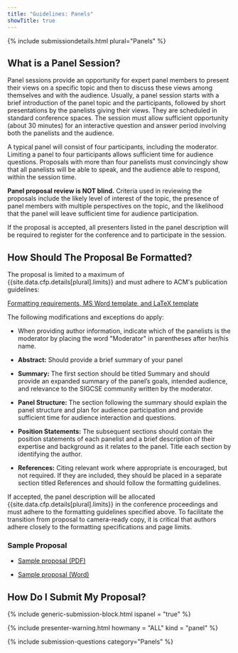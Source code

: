 ```yaml
---
title: "Guidelines: Panels"
showTitle: true
---
```


{% include submissiondetails.html plural="Panels" %}

## What is a Panel Session?

Panel sessions provide an opportunity for expert panel members to present their views on a specific topic and then to discuss these views among themselves and with the audience. Usually, a panel session starts with a brief introduction of the panel topic and the participants, followed by short presentations by the panelists giving their views. They are scheduled in standard conference spaces. The session must allow sufficient opportunity (about 30 minutes) for an interactive question and answer period involving both the panelists and the audience.

A typical panel will consist of four participants, including the moderator. Limiting a panel to four participants allows sufficient time for audience questions. Proposals with more than four panelists must convincingly show that all panelists will be able to speak, and the audience able to respond, within the session time.

**Panel proposal review is NOT blind.** Criteria used in reviewing the proposals include the likely level of interest of the topic, the presence of panel members with multiple perspectives on the topic, and the likelihood that the panel will leave sufficient time for audience participation.

If the proposal is accepted, all presenters listed in the panel description will be required to register for the conference and to participate in the session.


## How Should The Proposal Be Formatted?

The proposal is limited to a maximum of {{site.data.cfp.details[plural].limits}} and must adhere to ACM's publication guidelines:

<div class="text-center" style="margin-top: 10px; margin-bottom: 10px;">
<a href="{{site.data.publishing.acmpubguidelines}}">Formatting requirements, MS Word template, and LaTeX template</a>
</div>

The following modifications and exceptions do apply:

-   When providing author information, indicate which of the panelists
    is the moderator by placing the word "Moderator" in parentheses
    after her/his name.

-   **Abstract:** Should provide a brief summary of your panel 

- 	**Summary:** The first section should be titled Summary and should provide an expanded summary of the panel’s goals,  intended audience, and relevance to the SIGCSE community written by the moderator.

-	**Panel Structure:** The section following the summary should explain the panel structure and plan for audience participation and provide sufficient time for audience interaction and questions.

-	**Position Statements:** The subsequent sections should contain the position statements of each panelist and a brief description of their expertise and background as it relates to the panel. Title each section by identifying the author.

-	**References:** Citing relevant work where appropriate is encouraged, but not required. If they are included, they should be placed in a separate section titled References and should follow the formatting guidelines.

If accepted, the panel description will be allocated
{{site.data.cfp.details[plural].limits}} in the conference proceedings
and must adhere to the formatting guidelines specified above. To
facilitate the transition from proposal to camera-ready copy, it is
critical that authors adhere closely to the formatting specifications
and page limits.

### Sample Proposal

* [Sample proposal (PDF)](../docs/sigcse-sample-panel.pdf)

* [Sample proposal (Word)](../docs/sigcse-sample-panel.docx)

## How Do I Submit My Proposal?

{% include generic-submission-block.html ispanel = "true" %}

{% include presenter-warning.html howmany = "ALL" kind = "panel" %}

{% include submission-questions category="Panels" %}
